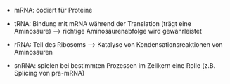 - mRNA: codiert für Proteine 

- tRNA: Bindung mit mRNA während der Translation (trägt eine Aminosäure) --> richtige Aminosäurenabfolge wird gewährleistet

- rRNA: Teil des Ribosoms --> Katalyse von Kondensationsreaktionen von Aminosäuren 

- snRNA: spielen bei bestimmten Prozessen im Zellkern eine Rolle (z.B. Splicing von prä-mRNA)